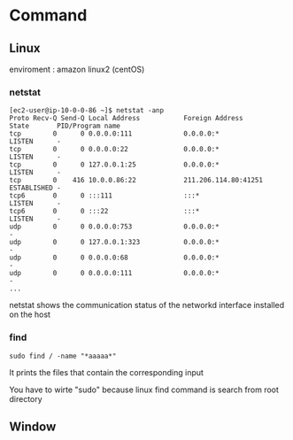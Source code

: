 # Command

## Linux

enviroment : amazon linux2 (centOS)


### netstat

~~~
[ec2-user@ip-10-0-0-86 ~]$ netstat -anp
Proto Recv-Q Send-Q Local Address           Foreign Address         State       PID/Program name    
tcp        0      0 0.0.0.0:111             0.0.0.0:*               LISTEN      -                   
tcp        0      0 0.0.0.0:22              0.0.0.0:*               LISTEN      -                   
tcp        0      0 127.0.0.1:25            0.0.0.0:*               LISTEN      -                   
tcp        0    416 10.0.0.86:22            211.206.114.80:41251    ESTABLISHED -                   
tcp6       0      0 :::111                  :::*                    LISTEN      -                   
tcp6       0      0 :::22                   :::*                    LISTEN      -                   
udp        0      0 0.0.0.0:753             0.0.0.0:*                           -                   
udp        0      0 127.0.0.1:323           0.0.0.0:*                           -                   
udp        0      0 0.0.0.0:68              0.0.0.0:*                           -                   
udp        0      0 0.0.0.0:111             0.0.0.0:*                           -   
...
~~~

netstat shows the communication status of the networkd interface installed on the host

### find 

~~~
sudo find / -name "*aaaaa*"
~~~
It prints the files that contain the corresponding input

You have to wirte "sudo" because linux find command is search from root directory

## Window

~~~

~~~
